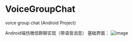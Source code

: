 # VoiceGroupChat
voice group chat (Android Project)

Android端仿微信群聊实现（带语音消息）
基础界面：
![image](https://github.com/13zzheng/VoiceGroupChat/tree/master/UI/login.png)

